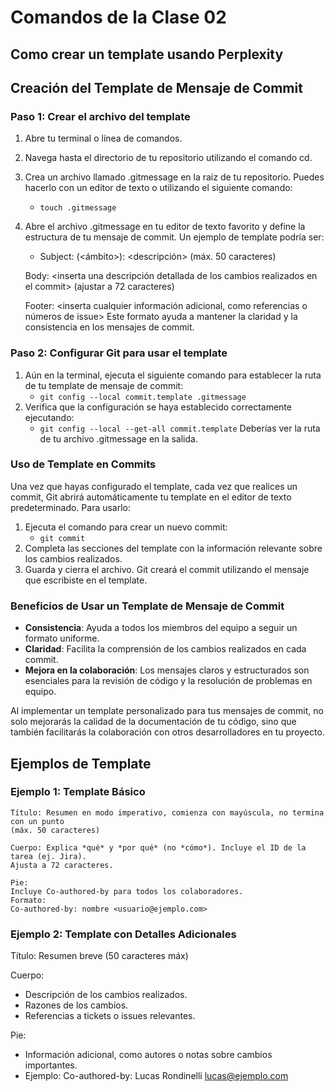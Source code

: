 # Comandos de la Clase 02

## Como crear un template usando Perplexity

## Creación del Template de Mensaje de Commit

### Paso 1: Crear el archivo del template

1. Abre tu terminal o línea de comandos.
2. Navega hasta el directorio de tu repositorio utilizando el comando cd.
3. Crea un archivo llamado .gitmessage en la raíz de tu repositorio. Puedes hacerlo con un editor de texto o utilizando el siguiente comando:
    - `touch .gitmessage`
4. Abre el archivo .gitmessage en tu editor de texto favorito y define la estructura de tu mensaje de commit. Un ejemplo de template podría ser:
    - Subject: <tipo>(<ámbito>): <descripción> (máx. 50 caracteres) 

    Body: 
    <inserta una descripción detallada de los cambios realizados en el commit> (ajustar a 72 caracteres)

    Footer: 
    <inserta cualquier información adicional, como referencias o números de issue>
Este formato ayuda a mantener la claridad y la consistencia en los mensajes de commit.

### Paso 2: Configurar Git para usar el template

1. Aún en la terminal, ejecuta el siguiente comando para establecer la ruta de tu template de mensaje de commit:
    - `git config --local commit.template .gitmessage` 
2. Verifica que la configuración se haya establecido correctamente ejecutando:
    - `git config --local --get-all commit.template`
Deberías ver la ruta de tu archivo .gitmessage en la salida.
    

### Uso de Template en Commits

Una vez que hayas configurado el template, cada vez que realices un commit, Git abrirá automáticamente tu template en el editor de texto predeterminado. Para usarlo:

1. Ejecuta el comando para crear un nuevo commit:   
    - `git commit`
2. Completa las secciones del template con la información relevante sobre los cambios realizados.
3. Guarda y cierra el archivo. Git creará el commit utilizando el mensaje que escribiste en el template.

### Beneficios de Usar un Template de Mensaje de Commit

- **Consistencia**: Ayuda a todos los miembros del equipo a seguir un formato uniforme.
- **Claridad**: Facilita la comprensión de los cambios realizados en cada commit.
- **Mejora en la colaboración**: Los mensajes claros y estructurados son esenciales para la revisión de código y la resolución de problemas en equipo.

Al implementar un template personalizado para tus mensajes de commit, no solo mejorarás la calidad de la documentación de tu código, sino que también facilitarás la colaboración con otros desarrolladores en tu proyecto.

## Ejemplos de Template

### Ejemplo 1: Template Básico

    Título: Resumen en modo imperativo, comienza con mayúscula, no termina con un punto
    (máx. 50 caracteres)

    Cuerpo: Explica *qué* y *por qué* (no *cómo*). Incluye el ID de la tarea (ej. Jira).
    Ajusta a 72 caracteres.
    
    Pie: 
    Incluye Co-authored-by para todos los colaboradores.
    Formato:
    Co-authored-by: nombre <usuario@ejemplo.com>

### Ejemplo 2: Template con Detalles Adicionales

Título: Resumen breve (50 caracteres máx)

Cuerpo:
- Descripción de los cambios realizados.
- Razones de los cambios.
- Referencias a tickets o issues relevantes.

Pie:
- Información adicional, como autores o notas sobre cambios importantes.
- Ejemplo:
Co-authored-by: Lucas Rondinelli <lucas@ejemplo.com>
